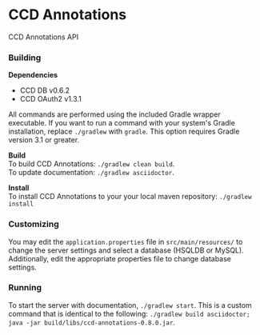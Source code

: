 # CCD Annotations

CCD Annotations API

### Building
__Dependencies__    
- CCD DB v0.6.2
- CCD OAuth2 v1.3.1

All commands are performed using the included Gradle wrapper executable. If you want to run a command with your system's Gradle installation, replace `./gradlew` with `gradle`. This option requires Gradle version 3.1 or greater.

__Build__    
To build CCD Annotations: `./gradlew clean build`.    
To update documentation: `./gradlew asciidoctor`.

__Install__    
To install CCD Annotations to your your local maven repository: `./gradlew install`

### Customizing
You may edit the `application.properties` file in `src/main/resources/` to change the server settings and select a database (HSQLDB or MySQL). Additionally, edit the appropriate properties file to change database settings.

### Running

To start the server with documentation, `./gradlew start`. This is a custom command that is identical to the following: `./gradlew build asciidoctor; java -jar build/libs/ccd-annotations-0.8.0.jar`.
